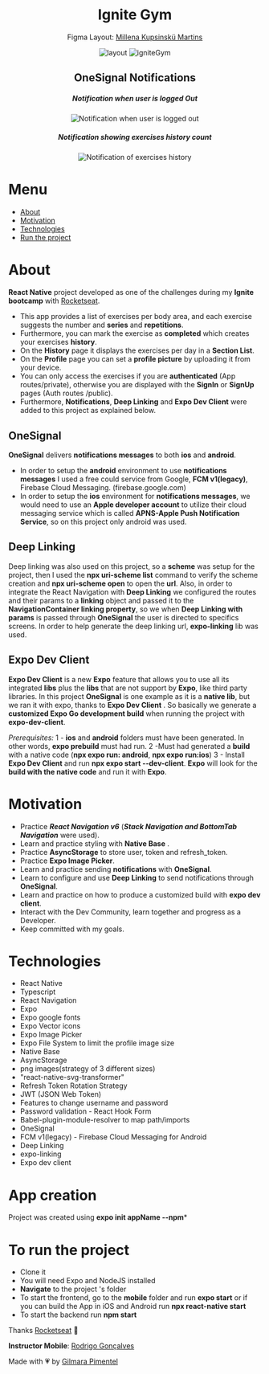 <div align='center'>
<h1 align="center">Ignite Gym</h1>


Figma Layout:
[Millena Kupsinskü Martins](https://www.linkedin.com/in/millenakmartins/)

<img src="https://github.com/Gilmara-Git/IgniteGym/assets/66445234/4bfb2694-0414-470e-a746-211732e7f559" alt="layout">

<img src="https://github.com/Gilmara-Git/IgniteGym/assets/66445234/62ade46d-d06a-4e19-ba8b-e6d105b40364" alt="igniteGym"/>

  
</div>
<div>
<h2 align="center">OneSignal Notifications</h1>

<div align="center">
<h5>Notification when user is logged Out</h5>
    <img src="https://github.com/Gilmara-Git/IgniteGym/assets/66445234/38a7a8fa-66fe-443d-ad3d-bdd71774b898" alt="Notification when user is logged out"/>
<h5>Notification showing exercises history count</h5>
 <img src="https://github.com/Gilmara-Git/IgniteGym/assets/66445234/8216719f-3263-4190-802a-bec09945a7f4" alt="Notification of exercises history"/>
<p>
</p>

</div>


# Menu
- <a href="#about">About</a>
- <a href="#motivation">Motivation</a>
- <a href="#technologies">Technologies</a>
- <a href="#to-run-the-project">Run the project</a>
# About

**React Native** project developed as one of the challenges during my **Ignite bootcamp** with [Rocketseat](https://www.rocketseat.com.br/).

- This app provides a list of exercises per body area, and each exercise suggests the number and 
**series** and **repetitions**. 
- Furthermore, you can mark the exercise as **completed** which creates your exercises **history**.
- On the **History** page it displays the exercises per day in a **Section List**.  
- On the **Profile** page you can set a **profile picture** by uploading it from your device.
- You can only access the exercises if you are **authenticated** (App routes/private), otherwise you are displayed with the **SignIn** or **SignUp** pages (Auth routes /public).
- Furthermore, **Notifications**, **Deep Linking** and **Expo Dev Client** were added to this project as explained below.

## OneSignal
 **OneSignal** delivers **notifications messages** to both **ios** and **android**.
 - In order to setup the **android** environment to use **notifications messages** I used a free could service from Google, **FCM v1(legacy)**, Firebase Cloud Messaging. (firebase.google.com) 
 - In order to setup the **ios** environment for **notifications messages**, we would need to use an **Apple developer account** to utilize their cloud messaging service which is called **APNS-Apple Push Notification Service**, so on this project only android was used.

## Deep Linking
Deep linking was also used on this project, so a **scheme** was setup for the project, then I used the **npx uri-scheme list** command to verify the scheme creation and **npx uri-scheme open** to open the **url**.
Also, in order to integrate the React Navigation with **Deep Linking** we configured the routes and their params to a **linking** object and passed it to the **NavigationContainer linking property**, so we when **Deep Linking with params** is passed through **OneSignal** the user is directed to specifics screens.
In order to help generate the deep linking url, **expo-linking** lib was used.

## Expo Dev Client
**Expo Dev Client** is a new **Expo** feature that allows you to use all its integrated **libs** plus the **libs** that are not support by **Expo**, like third party libraries. In this project **OneSignal** is one example as it is a **native lib**, but we ran it with expo, thanks to **Expo Dev Client** . So basically we generate a **customized Expo Go development build** when running the project with **expo-dev-client**.


*Prerequisites:* 
1 - **ios** and **android** folders must have been generated. In other words, **expo prebuild** must had run.
2 -Must had generated a **build** with a native code (**npx expo run: android**, **npx expo run:ios**)
3 - Install **Expo Dev Client** and run **npx expo start --dev-client**. **Expo** will look for the **build with the native code** and run it with **Expo**.


 # Motivation


- Practice ***React Navigation v6*** (***Stack Navigation and BottomTab Navigation*** were used).
- Learn and practice styling with **Native Base** .
- Practice **AsyncStorage** to store user, token and refresh_token.
- Practice **Expo Image Picker**.
- Learn and practice sending **notifications** with **OneSignal**. 
- Learn to configure and use **Deep Linking** to send notifications through **OneSignal**.
- Learn and practice on how to produce a customized build with **expo dev client**.
- Interact with the Dev Community, learn together and progress as a Developer.
- Keep committed with my goals.</br>

# Technologies

- React Native
- Typescript
- React Navigation
- Expo
- Expo google fonts
- Expo Vector icons
- Expo Image Picker
- Expo File System to limit the profile image size
- Native Base
- AsyncStorage
- png images(strategy of 3 different sizes)
- "react-native-svg-transformer"
- Refresh Token Rotation Strategy
- JWT (JSON Web Token)
- Features to change username and password
- Password validation - React Hook Form 
- Babel-plugin-module-resolver to map path/imports
- OneSignal
- FCM v1(legacy) - Firebase Cloud Messaging for Android 
- Deep Linking
- expo-linking
- Expo dev client


# App creation
Project was created using **expo init appName --npm*** 
# To run the project

- Clone it
- You will need Expo and NodeJS installed
- **Navigate** to the project 's folder
- To start the frontend, go to the **mobile** folder and run **expo start** or if you can build the App in iOS and Android run **npx react-native start**
- To start the backend run **npm start**

Thanks [Rocketseat](https://www.instagram.com/rocketseat/?igshid=Yzg5MTU1MDY%3D) 🚀

**Instructor Mobile**:
[Rodrigo Gonçalves](https://www.linkedin.com/in/rodrigo-gon%C3%A7alves-santana/)

Made with 💗 by [Gilmara Pimentel](https://www.linkedin.com/in/gilmara-pimentel/)
